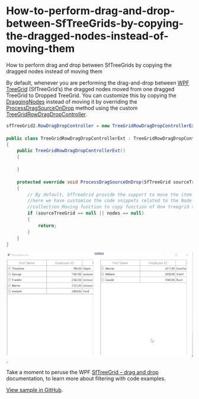 # How-to-perform-drag-and-drop-between-SfTreeGrids-by-copying-the-dragged-nodes-instead-of-moving-them
How to perform drag and drop between SfTreeGrids by copying the dragged nodes instead of moving them

By default, whenever you are performing the drag-and-drop between [WPF TreeGrid](https://www.syncfusion.com/wpf-controls/treegrid) (SfTreeGrid’s) the dragged nodes moved from one dragged TreeGrid to Dropped TreeGrid. You can customize this by copying the [DraggingNodes](https://help.syncfusion.com/cr/wpf/Syncfusion.UI.Xaml.TreeGrid.TreeGridRowDragStartEventArgs.html#Syncfusion_UI_Xaml_TreeGrid_TreeGridRowDragStartEventArgs_DraggingNodes) instead of moving it by overriding the [ProcessDragSourceOnDrop](https://help.syncfusion.com/cr/wpf/Syncfusion.UI.Xaml.TreeGrid.TreeGridRowDragDropController.html#Syncfusion_UI_Xaml_TreeGrid_TreeGridRowDragDropController_ProcessDragSourceOnDrop_Syncfusion_UI_Xaml_TreeGrid_SfTreeGrid_System_Collections_ObjectModel_ObservableCollection_Syncfusion_UI_Xaml_TreeGrid_TreeNode__) method using the custom [TreeGridRowDragDropController](https://help.syncfusion.com/cr/wpf/Syncfusion.UI.Xaml.TreeGrid.TreeGridRowDragDropController.html).


```c#
sfTreeGrid2.RowDragDropController = new TreeGridRowDragDropControllerExt();

public class TreeGridRowDragDropControllerExt : TreeGridRowDragDropController
{
    public TreeGridRowDragDropControllerExt()
    {

    }

    protected override void ProcessDragSourceOnDrop(SfTreeGrid sourceTreeGrid, Ob-servableCollection<TreeNode> nodes)
    {
        // By default, SfTreeGrid provide the support to move the item into one treegrid to another treegrid 
        //here we have customize the code snippets related to the Node
        //collection Moving function to copy function of One treegrid to another treegrid
        if (sourceTreeGrid == null || nodes == null)
        {
            return;
        }
    }
}
```

![WPF SfTreeGrid drag and drop](SfTreeGrid_drag_and_drop.gif).

Take a moment to peruse the WPF [SfTreeGrid – drag and drop](https://help.syncfusion.com/wpf/treegrid/interactive-features#drag-and-drop-row) documentation, to learn more about filtering with code examples.

[View sample in GitHub](https://github.com/SyncfusionExamples/How-to-perform-drag-and-drop-between-SfTreeGrids-by-copying-the-dragged-nodes-instead-of-moving-them).
